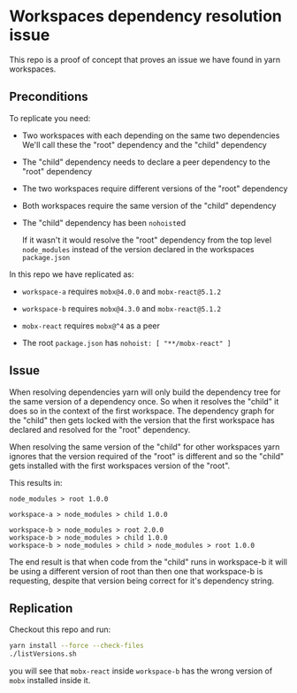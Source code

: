 # Workspaces dependency resolution issue

This repo is a proof of concept that proves an issue we have found in yarn
workspaces.


## Preconditions

To replicate you need:

- Two workspaces with each depending on the same two dependencies
  We'll call these the "root" dependency and the "child" dependency

- The "child" dependency needs to declare a peer dependency to the "root" dependency

- The two workspaces require different versions of the "root" dependency

- Both workspaces require the same version of the "child" dependency

- The "child" dependency has been `nohoist`ed

  If it wasn't it would resolve the "root" dependency from the top level `node_modules`
  instead of the version declared in the workspaces `package.json`

In this repo we have replicated as:

- `workspace-a` requires `mobx@4.0.0` and `mobx-react@5.1.2`

- `workspace-b` requires `mobx@4.3.0` and `mobx-react@5.1.2`

- `mobx-react` requires `mobx@^4` as a peer

- The root `package.json` has `nohoist: [ "**/mobx-react" ]`


## Issue

When resolving dependencies yarn will only build the dependency tree for the same
version of a dependency once. So when it resolves the "child" it does so in
the context of the first workspace. The dependency graph for the "child" then
gets locked with the version that the first workspace has declared and resolved
for the "root" dependency.

When resolving the same version of the "child" for other workspaces yarn ignores
that the version required of the "root" is different and so the "child" gets installed
with the first workspaces version of the "root".

This results in:

```
node_modules > root 1.0.0

workspace-a > node_modules > child 1.0.0

workspace-b > node_modules > root 2.0.0
workspace-b > node_modules > child 1.0.0
workspace-b > node_modules > child > node_modules > root 1.0.0
```

The end result is that when code from the "child" runs in workspace-b it will
be using a different version of root than then one that workspace-b is requesting,
despite that version being correct for it's dependency string.


## Replication

Checkout this repo and run:

```bash
yarn install --force --check-files
./listVersions.sh
```

you will see that `mobx-react` inside `workspace-b` has the wrong version of
`mobx` installed inside it.
